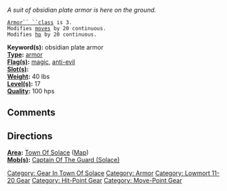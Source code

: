 *A suit of obsidian plate armor is here on the ground.*

[`Armor`` ``class`](Armor_Values.md "wikilink")` is 3.`  
`Modifies `[`moves`](Move_Points.md "wikilink")` by 20 continuous.`  
`Modifies `[`hp`](Hit_Points.md "wikilink")` by 20 continuous.`

**Keyword(s):** obsidian plate armor  
**[Type](:Category:_Object_Types.md "wikilink"):**
[armor](:Category:_Armor.md "wikilink")  
**[Flag(s)](:Category:_Object_Flags.md "wikilink"):**
[magic](Magic_Flag.md "wikilink"),
[anti-evil](Anti-Evil_Flag.md "wikilink")  
**[Slot(s)](Object_Slots.md "wikilink"):** <worn on body>  
**[Weight](Object_Weight.md "wikilink"):** 40 lbs  
**[Level(s)](Object_Level.md "wikilink"):** 17  
**[Quality](Object_Quality.md "wikilink"):** 100 hps  

## Comments

## Directions

**[Area](:Category:_Areas.md "wikilink"):** [Town Of
Solace](:Category:_Town_Of_Solace.md "wikilink")
([Map](Town_Of_Solace_Map.md "wikilink"))  
**[Mob(s)](:Category:_Mobs.md "wikilink"):** [Captain Of The Guard
(Solace)](Captain_Of_The_Guard_(Solace) "wikilink")  

[Category: Gear In Town Of
Solace](Category:_Gear_In_Town_Of_Solace "wikilink") [Category:
Armor](Category:_Armor "wikilink") [Category: Lowmort 11-20
Gear](Category:_Lowmort_11-20_Gear "wikilink") [Category: Hit-Point
Gear](Category:_Hit-Point_Gear "wikilink") [Category: Move-Point
Gear](Category:_Move-Point_Gear "wikilink")
